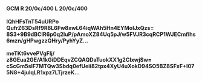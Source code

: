 #### GCM R 20/0c/400 L 20/0c/400
**IQhHFsTnT54uURPo**<br/>**QufrZ63DsRf9R8L6Fw8xwL64iqWAh5Hn4EYMoIJxQzs=**<br/>**8S3+9B9dBClR6p0q2IuP/pAmoXZ84Uq5pJ/w5FVJR3cqRCP1WJECmfIhs6mzn/gHPwgzzQHry/PyhYyZ...**<br/><br/>
**meTKt6vvePVgFIj/**<br/>**z8GEua2GE/A1kGiDDEqvZCQAQDaTuokXX1g2CIxwjSw=**<br/>**cScGm5sIF7MTQw3Sbdq0efUeii82tpx4XyU4uXokD94SO5BZ8SFxF+I075N8+4julqLR1xpz7LTjrzeK...**